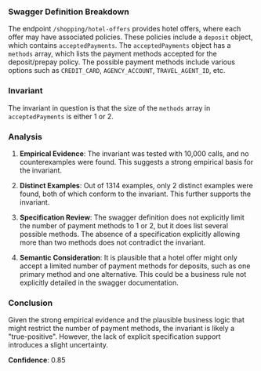 ### Swagger Definition Breakdown

The endpoint `/shopping/hotel-offers` provides hotel offers, where each offer may have associated policies. These policies include a `deposit` object, which contains `acceptedPayments`. The `acceptedPayments` object has a `methods` array, which lists the payment methods accepted for the deposit/prepay policy. The possible payment methods include various options such as `CREDIT_CARD`, `AGENCY_ACCOUNT`, `TRAVEL_AGENT_ID`, etc.

### Invariant

The invariant in question is that the size of the `methods` array in `acceptedPayments` is either 1 or 2.

### Analysis

1. **Empirical Evidence**: The invariant was tested with 10,000 calls, and no counterexamples were found. This suggests a strong empirical basis for the invariant.

2. **Distinct Examples**: Out of 1314 examples, only 2 distinct examples were found, both of which conform to the invariant. This further supports the invariant.

3. **Specification Review**: The swagger definition does not explicitly limit the number of payment methods to 1 or 2, but it does list several possible methods. The absence of a specification explicitly allowing more than two methods does not contradict the invariant.

4. **Semantic Consideration**: It is plausible that a hotel offer might only accept a limited number of payment methods for deposits, such as one primary method and one alternative. This could be a business rule not explicitly detailed in the swagger documentation.

### Conclusion

Given the strong empirical evidence and the plausible business logic that might restrict the number of payment methods, the invariant is likely a "true-positive". However, the lack of explicit specification support introduces a slight uncertainty.

**Confidence**: 0.85
